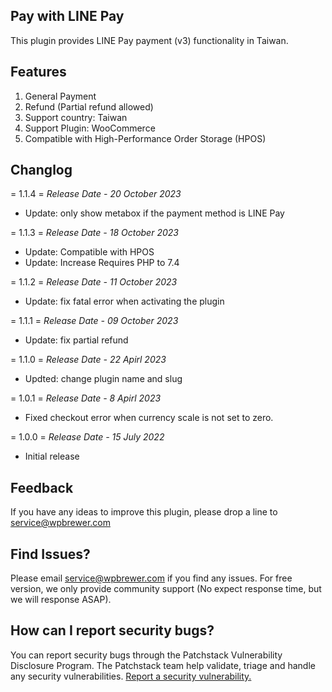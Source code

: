 ## Pay with LINE Pay
This plugin provides LINE Pay payment (v3) functionality in Taiwan.

## Features
1. General Payment
2. Refund (Partial refund allowed)
3. Support country: Taiwan
4. Support Plugin: WooCommerce
5. Compatible with High-Performance Order Storage (HPOS)

## Changlog ##

= 1.1.4 =
*Release Date - 20 October 2023*

* Update: only show metabox if the payment method is LINE Pay

= 1.1.3 =
*Release Date - 18 October 2023*

* Update: Compatible with HPOS
* Update: Increase Requires PHP to 7.4

= 1.1.2 =
*Release Date - 11 October 2023*

* Update: fix fatal error when activating the plugin

= 1.1.1 =
*Release Date - 09 October 2023*

* Update: fix partial refund

= 1.1.0 =
*Release Date - 22 Apirl 2023*

* Updted: change plugin name and slug

= 1.0.1 =
*Release Date - 8 Apirl 2023*

* Fixed checkout error when currency scale is not set to zero.

= 1.0.0 =
*Release Date - 15 July 2022*

* Initial release

## Feedback
If you have any ideas to improve this plugin, please drop a line to service@wpbrewer.com


## Find Issues?
Please email service@wpbrewer.com if you find any issues.
For free version, we only provide community support (No expect response time, but we will response ASAP).

## How can I report security bugs?

You can report security bugs through the Patchstack Vulnerability Disclosure Program. The Patchstack team help validate, triage and handle any security vulnerabilities. [Report a security vulnerability.](https://patchstack.com/database/vdp/wpbr-linepay-tw)